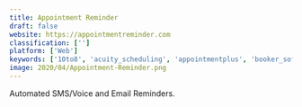 ```yaml
---
title: Appointment Reminder
draft: false 
website: https://appointmentreminder.com
classification: ['']
platform: ['Web']
keywords: ['10to8', 'acuity_scheduling', 'appointmentplus', 'booker_software', 'checkfront', 'dudle', 'fullcalendar', 'genbook', 'midas', 'mindbody', 'regiondo_pro', 'reservio', 'rezdy', 'simplybook.me', 'smart_scheduling', 'timely', 'virtuagym', 'xola']
image: 2020/04/Appointment-Reminder.png
---
```

Automated SMS/Voice and Email Reminders.
